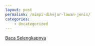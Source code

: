 ```yaml
---
layout: post
permalink: /mimpi-dikejar-lawan-jenis/
categories:
    - Uncategorized
---
```


[Baca Selengkapnya](/05)